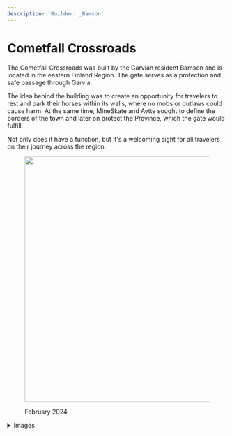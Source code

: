 ```yaml
---
description: 'Builder: _Bamson'
---
```


# Cometfall Crossroads

The Cometfall Crossroads was built by the Garvian resident Bamson and is located in the eastern Finland Region. The gate serves as a protection and safe passage through Garvia.

The idea behind the building was to create an opportunity for travelers to rest and park their horses within its walls, where no mobs or outlaws could cause harm. At the same time, MineSkate and Aytte sought to define the borders of the town and later on protect the Province, which the gate would fulfill.

Not only does it have a function, but it's a welcoming sight for all travelers on their journey across the region.

<figure><img src="../../../../../../.gitbook/assets/image (5).png" alt="" width="563"><figcaption><p>February 2024</p></figcaption></figure>

<details>

<summary>Images</summary>



</details>

<figure><img src="../../../../../../.gitbook/assets/2023-10-03_17.49.06.png" alt=""><figcaption></figcaption></figure>

<figure><img src="../../../../../../.gitbook/assets/2023-10-03_17.39.15.png" alt=""><figcaption></figcaption></figure>
